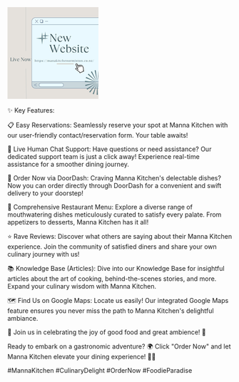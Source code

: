 ![Alt text](image.png)

✨ Key Features:

📋 Easy Reservations: Seamlessly reserve your spot at Manna Kitchen with our user-friendly contact/reservation form. Your table awaits!

💬 Live Human Chat Support: Have questions or need assistance? Our dedicated support team is just a click away! Experience real-time assistance for a smoother dining journey.

🛒 Order Now via DoorDash: Craving Manna Kitchen's delectable dishes? Now you can order directly through DoorDash for a convenient and swift delivery to your doorstep!

🍱 Comprehensive Restaurant Menu: Explore a diverse range of mouthwatering dishes meticulously curated to satisfy every palate. From appetizers to desserts, Manna Kitchen has it all!

⭐ Rave Reviews: Discover what others are saying about their Manna Kitchen experience. Join the community of satisfied diners and share your own culinary journey with us!

📚 Knowledge Base (Articles): Dive into our Knowledge Base for insightful articles about the art of cooking, behind-the-scenes stories, and more. Expand your culinary wisdom with Manna Kitchen.

🗺️ Find Us on Google Maps: Locate us easily! Our integrated Google Maps feature ensures you never miss the path to Manna Kitchen's delightful ambiance.

🎉 Join us in celebrating the joy of good food and great ambience! 🎊

Ready to embark on a gastronomic adventure? 🌍 Click "Order Now" and let Manna Kitchen elevate your dining experience! 🍾🥂

#MannaKitchen #CulinaryDelight #OrderNow #FoodieParadise
